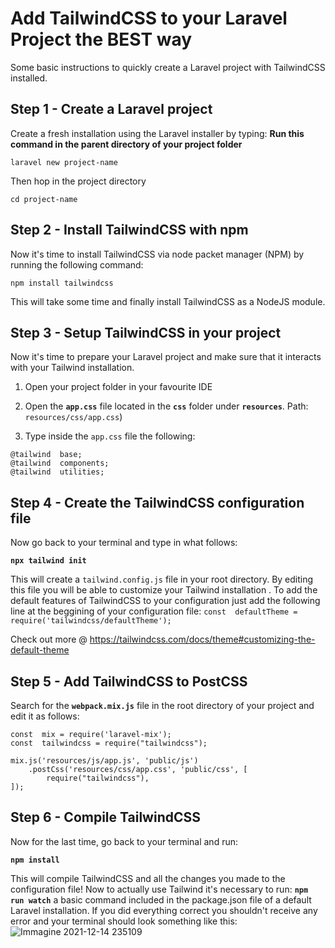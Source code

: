 # Add TailwindCSS to your Laravel Project the BEST way
Some basic instructions to quickly create a Laravel project with TailwindCSS installed.
## Step 1 - Create a  Laravel project
Create a fresh installation using the Laravel installer by typing:
__Run this command in the parent directory of your project folder__

```laravel new project-name```

Then hop in the project directory

```cd project-name```

## Step 2  - Install TailwindCSS with npm
Now it's time to install TailwindCSS via node packet manager (NPM) by running the following command:

```npm install tailwindcss```

This will take some time and finally install TailwindCSS as a NodeJS module.

## Step 3 - Setup TailwindCSS in your project
Now it's time to prepare your Laravel project and make sure that it interacts with your Tailwind installation.
1. Open your project folder in your favourite IDE 

2. Open the **```app.css```**  file located in the   **```css```** folder under  **```resources```**. 
Path: ```resources/css/app.css```)

3. Type inside the ```app.css``` file the following:
```
@tailwind  base;
@tailwind  components;
@tailwind  utilities;
```

## Step 4 - Create the TailwindCSS configuration file
Now go back to your terminal and type in what follows:

**```npx tailwind init```**

This will create a ```tailwind.config.js``` file in your root directory. By editing this file you will be able to customize your Tailwind installation .
To add the default features of TailwindCSS to your configuration just add the following line at the beggining of your configuration file:
```const  defaultTheme = require('tailwindcss/defaultTheme');```

Check out more @ https://tailwindcss.com/docs/theme#customizing-the-default-theme

## Step 5 - Add TailwindCSS to PostCSS
Search for the **```webpack.mix.js```** file in the root directory of your project and edit it as follows:
```
const  mix = require('laravel-mix');
const  tailwindcss = require("tailwindcss");

mix.js('resources/js/app.js', 'public/js')
	.postCss('resources/css/app.css', 'public/css', [
		require("tailwindcss"),
]);
```
## Step 6 - Compile TailwindCSS
Now for the last time, go back to your terminal and run:

**```npm install```**

This will compile TailwindCSS and all the changes you made to the configuration file!
Now to actually use Tailwind it's necessary to run:
**```npm run watch```**
a basic command included in the package.json file of a default Laravel installation.
If you did everything correct you shouldn't receive any error and your terminal should look something like this:
![Immagine 2021-12-14 235109](https://user-images.githubusercontent.com/74593180/146092004-c21c4b72-e5d7-40ae-b032-286ec85072fa.png)
